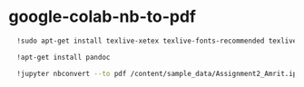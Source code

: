 # google-colab-nb-to-pdf

```sh
  !sudo apt-get install texlive-xetex texlive-fonts-recommended texlive-plain-generic
```

```sh
  !apt-get install pandoc

```

```sh
  !jupyter nbconvert --to pdf /content/sample_data/Assignment2_Amrit.ipynb
```
